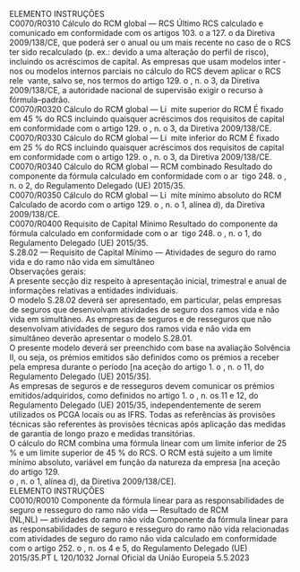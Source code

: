  
ELEMENTO  INSTRUÇÕES  
C0070/R0310  Cálculo do RCM global — 
RCS  Último RCS calculado e comunicado em conformidade com os artigos 103.  o a 
127.  o da Diretiva 2009/138/CE, que poderá ser o anual ou um mais recente no 
caso de o RCS ter sido recalculado (p. ex.: devido a uma alteração do perfil de 
risco), incluindo os acréscimos de capital. As empresas que usam modelos inter ­
nos ou modelos internos parciais no cálculo do RCS devem aplicar o RCS rele ­
vante, salvo se, nos termos do artigo 129.  o , n.  o 3, da Diretiva 2009/138/CE, a 
autoridade nacional de supervisão exigir o recurso à fórmula–padrão.  
C0070/R0320  Cálculo do RCM global — Li ­
mite superior do RCM  É fixado em 45 % do RCS incluindo quaisquer acréscimos dos requisitos de capital 
em conformidade com o artigo 129.  o , n.  o 3, da Diretiva 2009/138/CE.  
C0070/R0330  Cálculo do RCM global — Li ­
mite inferior do RCM  É fixado em 25 % do RCS incluindo quaisquer acréscimos dos requisitos de capital 
em conformidade com o artigo 129.  o , n.  o 3, da Diretiva 2009/138/CE.  
C0070/R0340  Cálculo do RCM global — 
RCM combinado  Resultado do componente da fórmula calculado em conformidade com o ar ­
tigo 248.  o , n.  o 2, do Regulamento Delegado (UE) 2015/35.  
C0070/R0350  Cálculo do RCM global — Li ­
mite mínimo absoluto do 
RCM  Calculado de acordo com o artigo 129.  o , n.  o 1, alínea d), da Diretiva 
2009/138/CE.  
C0070/R0400  Requisito de Capital Mínimo  Resultado do componente da fórmula calculado em conformidade com o ar ­
tigo 248.  o , n.  o 1, do Regulamento Delegado (UE) 2015/35.  
S.28.02 — Requisito de Capital Mínimo — Atividades de seguro do ramo vida e do ramo não vida em simultâneo  
Observações gerais:  
A presente secção diz respeito à apresentação inicial, trimestral e anual de informações relativas a entidades individuais.  
O modelo S.28.02 deverá ser apresentado, em particular, pelas empresas de seguros que desenvolvam atividades de 
seguro dos ramos vida e não vida em simultâneo. As empresas de seguros e de resseguros que não desenvolvam 
atividades de seguro dos ramos vida e não vida em simultâneo deverão apresentar o modelo S.28.01.  
O presente modelo deverá ser preenchido com base na avaliação Solvência II, ou seja, os prémios emitidos são definidos 
como os prémios a receber pela empresa durante o período [na aceção do artigo 1.  o , n.  o 11, do Regulamento Delegado 
(UE) 2015/35].  
As empresas de seguros e de resseguros devem comunicar os prémios emitidos/adquiridos, como definidos no artigo 1.  o , 
n.  os 11 e 12, do Regulamento Delegado (UE) 2015/35, independentemente de serem utilizados os PCGA locais ou as 
IFRS. Todas as referências às provisões técnicas são referentes às provisões técnicas após aplicação das medidas de 
garantia de longo prazo e medidas transitórias.  
O cálculo do RCM combina uma fórmula linear com um limite inferior de 25 % e um limite superior de 45 % do RCS. 
O RCM está sujeito a um limite mínimo absoluto, variável em função da natureza da empresa [na aceção do artigo 129.  
o , n.  o 1, alínea d), da Diretiva 2009/138/CE].  
ELEMENTO  INSTRUÇÕES  
C0010/R0010  Componente da fórmula linear 
para as responsabilidades de 
seguro e resseguro do ramo 
não vida — Resultado de RCM  
(NL,NL)  — atividades do ramo 
não vida  Componente da fórmula linear para as responsabilidades de seguro e resseguro do 
ramo não vida relacionadas com atividades de seguro do ramo não vida calculado 
em conformidade com o artigo 252.  o , n.  os 4 e 5, do Regulamento Delegado (UE) 
2015/35.PT  L 120/1032 Jornal Oficial da União Europeia 5.5.2023